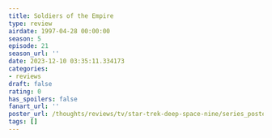 ```yaml
---
title: Soldiers of the Empire
type: review
airdate: 1997-04-28 00:00:00
season: 5
episode: 21
season_url: ''
date: 2023-12-10 03:35:11.334173
categories:
- reviews
draft: false
rating: 0
has_spoilers: false
fanart_url: ''
poster_url: /thoughts/reviews/tv/star-trek-deep-space-nine/series_poster.jpg
tags: []
---
```



